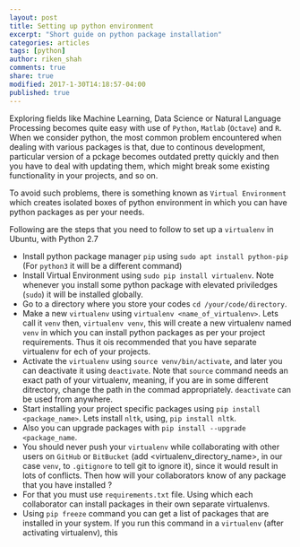 ```yaml
---
layout: post
title: Setting up python environment
excerpt: "Short guide on python package installation"
categories: articles
tags: [python]
author: riken_shah
comments: true
share: true
modified: 2017-1-30T14:18:57-04:00
published: true
---
```


Exploring fields like Machine Learning, Data Science or Natural Language Processing becomes quite easy with use of `Python`, `Matlab` (`Octave`) and `R`.
When we consider python, the most common problem encountered when dealing with various packages is that, due to continous development, particular version of a pckage becomes outdated pretty quickly and then you have to deal with updating them, which might break some existing functionality in your projects, and so on. 

To avoid such problems, there is something known as `Virtual Environment` which creates isolated boxes of python environment in which you can have python packages as per your needs. 

Following are the steps that you need to follow to set up a `virtualenv` in Ubuntu, with Python 2.7 

- Install python package manager `pip` using `sudo apt install python-pip` (For `python3` it will be a different command)
- Install Virtual Environment using `sudo pip install virtualenv`. Note whenever you install some python package with elevated priviledges (`sudo`) it will be installed globally.
- Go to a directory where you store your codes `cd /your/code/directory`.
- Make a new `virtualenv` using `virtualenv <name_of_virtualenv>`. Lets call it `venv` then, `virtualenv venv`, this will create a new virtualenv named `venv` in which you can install python packages as per your project requirements. Thus it ois recommended that you have separate virtualenv for ech of your projects.
- Activate the `virtualenv` using `source venv/bin/activate`, and later you can deactivate it using `deactivate`. Note that `source` command needs an exact path of your virtualenv, meaning, if you are in some different ditrectory, change the path in the commad appropriately. `deactivate` can be used from anywhere.
- Start installing your project specific packages using `pip install <package_name>`. Lets install `nltk`, using, `pip install nltk`.
- Also you can upgrade packages with `pip install --upgrade <package_name`.
- You should never push your `virtualenv` while collaborating with other users on `GitHub` or `BitBucket` (add <virtualenv_directory_name>, in our case `venv`, to `.gitignore` to tell git to ignore it), since it would result in lots of conflicts. Then how will your collaborators know of any package that you have installed ? 
- For that you must use `requirements.txt` file. Using which each collaborator can install packages in their own separate virtualenvs.
- Using `pip freeze` command you can get a list of packages that are installed in your system. If you run this command in a `virtualenv` (after activating virtualenv), this 
